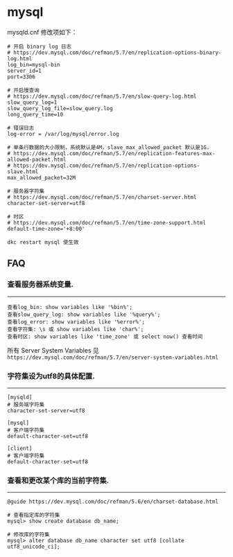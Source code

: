 # mysql

mysqld.cnf 修改项如下：
```
# 开启 binary log 日志
# https://dev.mysql.com/doc/refman/5.7/en/replication-options-binary-log.html
log_bin=mysql-bin
server_id=1
port=3306

# 开启慢查询
# https://dev.mysql.com/doc/refman/5.7/en/slow-query-log.html
slow_query_log=1
slow_query_log_file=slow_query.log
long_query_time=10

# 错误日志
log-error = /var/log/mysql/error.log

# 单条行数据的大小限制，系统默认是4M，slave_max_allowed_packet 默认是1G.
# https://dev.mysql.com/doc/refman/5.7/en/replication-features-max-allowed-packet.html
# https://dev.mysql.com/doc/refman/5.7/en/replication-options-slave.html
max_allowed_packet=32M

# 服务器字符集
# https://dev.mysql.com/doc/refman/5.7/en/charset-server.html
character-set-server=utf8

# 时区
# https://dev.mysql.com/doc/refman/5.7/en/time-zone-support.html
default-time-zone='+8:00'
```

`dkc restart mysql 使生效`

## FAQ

### 查看服务器系统变量.
---
```
查看log_bin: show variables like '%bin%';
查看slow_query_log: show variables like '%query%';
查看log_error: show variables like '%error%';
查看字符集: \s 或 show variables like 'char%';
查看时区: show variables like 'time_zone' 或 select now() 查看时间
```

所有 Server System Variables 见 `https://dev.mysql.com/doc/refman/5.7/en/server-system-variables.html`

### 字符集设为utf8的具体配置.
---
```
[mysqld]
# 服务端字符集
character-set-server=utf8

[mysql]
# 客户端字符集
default-character-set=utf8

[client]
# 客户端字符集
default-character-set=utf8
```

### 查看和更改某个库的当前字符集.
---
```
@guide https://dev.mysql.com/doc/refman/5.6/en/charset-database.html

# 查看指定库的字符集
mysql> show create database db_name;

# 修改库的字符集
mysql> alter database db_name character set utf8 [collate utf8_unicode_ci];
```


